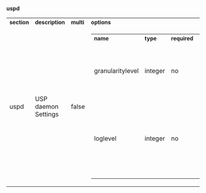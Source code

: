 <tbody><tr><td colspan="2"><div style="font-weight: bold">uspd</div><table style="width:100%"><tbody><tr><td><div style="font-weight: bold; font-size: 14px">section</div></td><td><div style="font-weight: bold; font-size: 14px">description</div></td><td><div style="font-weight: bold; font-size: 14px">multi</div></td><td><div style="font-weight: bold; font-size: 14px">options</div></td></tr><tr><td class="td_row_even"><div class="td_row_even">uspd</div></td><td class="td_row_even"><div class="td_row_even">USP daemon Settings</div></td><td class="td_row_even"><div class="td_row_even">false</div></td><td class="td_row_even"><table style="width:100%"><tbody><tr><td><div style="font-weight: bold; font-size: 14px">name</div></td><td><div style="font-weight: bold; font-size: 14px">type</div></td><td><div style="font-weight: bold; font-size: 14px">required</div></td><td><div style="font-weight: bold; font-size: 14px">default</div></td><td><div style="font-weight: bold; font-size: 14px">description</div></td></tr><tr><td class="td_row_even"><div class="td_row_even">granularitylevel</div></td><td class="td_row_even"><div class="td_row_even">integer</div></td><td class="td_row_even"><div class="td_row_even">no</div></td><td class="td_row_even"><div class="td_row_even">0</div></td><td class="td_row_even"><div class="td_row_even">Creates ubus objects along with object names, depth of object name depends on granularitylevel</div></td></tr><tr><td class="td_row_odd"><div class="td_row_odd">loglevel</div></td><td class="td_row_odd"><div class="td_row_odd">integer</div></td><td class="td_row_odd"><div class="td_row_odd">no</div></td><td class="td_row_odd"><div class="td_row_odd">1</div></td><td class="td_row_odd"><div class="td_row_odd">Internal loglevel for debugging {0: No Logs; 1: Errors only; 2: Errors and warnings; 3: Error, warning and info; 4: Everything}</div></td></tr></tbody></table></td></tr></tbody></table></td></tr></tbody>
